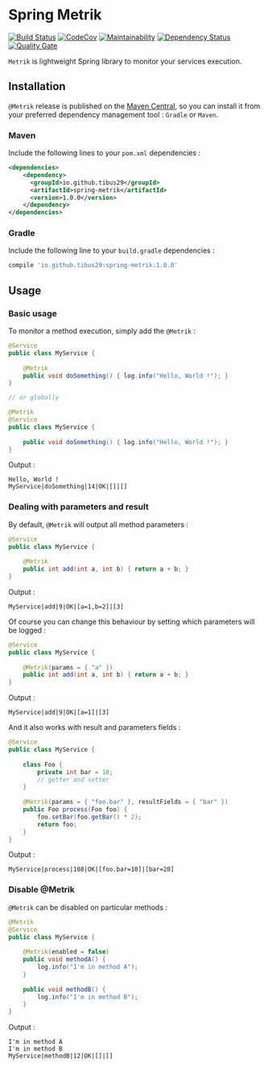 # Spring Metrik
[![Build Status](https://travis-ci.org/tibus29/spring-metrik.svg?branch=master)](https://travis-ci.org/tibus29/spring-metrik)
[![CodeCov](https://codecov.io/gh/tibus29/spring-metrik/branch/master/graph/badge.svg)](https://codecov.io/gh/tibus29/spring-metrik)
[![Maintainability](https://api.codeclimate.com/v1/badges/b734eaa102d962ee179c/maintainability)](https://codeclimate.com/github/tibus29/spring-metrik/maintainability)
[![Dependency Status](https://www.versioneye.com/user/projects/5a91a8d20fb24f05aebb6f8d/badge.svg?style=flat-square)](https://www.versioneye.com/user/projects/5a91a8d20fb24f05aebb6f8d)
[![Quality Gate](https://sonarcloud.io/api/badges/gate?key=io.github.tibus29:spring-metrik)](https://sonarcloud.io/dashboard/index/io.github.tibus29:spring-metrik)

`Metrik` is lightweight Spring library to monitor your services execution. 

## Installation
`@Metrik` release is published on the [Maven Central](http://search.maven.org/#search%7Cga%7C1%7Cg%3Aio.github.tibus29%20a%3Aspring-metrik), 
so you can install it from your preferred dependency management tool : `Gradle` or `Maven`.

### Maven
Include the following lines to your `pom.xml` dependencies : 
```xml
<dependencies>
    <dependency>
      <groupId>io.github.tibus29</groupId>
      <artifactId>spring-metrik</artifactId>
      <version>1.0.0</version>
    </dependency>
</dependencies>
```

### Gradle
Include the following line to your `build.gradle` dependencies : 
```groovy
compile 'io.github.tibus29:spring-metrik:1.0.0'
```

## Usage
### Basic usage
To monitor a method execution, simply add the `@Metrik` : 
```java
@Service
public class MyService {
    
    @Metrik
    public void doSomething() { log.info("Hello, World !"); }
}

// or globally 

@Metrik
@Service
public class MyService {
    
    public void doSomething() { log.info("Hello, World !"); }
}
```
Output : 
```text
Hello, World !
MyService|doSomething|14|OK|[]|[]
```
### Dealing with parameters and result
By default, `@Metrik` will output all method parameters : 
```java
@Service
public class MyService {
    
    @Metrik
    public int add(int a, int b) { return a + b; }
}
```
Output : 
```text
MyService|add|9|OK|[a=1,b=2]|[3]
```
Of course you can change this behaviour by setting which parameters will be logged : 
```java
@Service
public class MyService {
    
    @Metrik(params = { "a" })
    public int add(int a, int b) { return a + b; }
}
```
Output : 
```text
MyService|add|9|OK|[a=1]|[3]
```
And it also works with result and parameters fields : 
```java
@Service
public class MyService {
    
    class Foo {
        private int bar = 10;
        // getter and setter
    }
    
    @Metrik(params = { "foo.bar" }, resultFields = { "bar" })
    public Foo process(Foo foo) { 
        foo.setBar(foo.getBar() * 2);
        return foo;
    }
}
```
Output :
```text
MyService|process|108|OK|[foo.bar=10]|[bar=20]
```
### Disable @Metrik
`@Metrik` can be disabled on particular methods : 
```java
@Metrik
@Service
public class MyService {
    
    @Metrik(enabled = false)
    public void methodA() {
        log.info("I'm in method A");
    }
    
    public void methodB() {
        log.info("I'm in method B");
    }
}
```
Output :
```text
I'm in method A
I'm in method B
MyService|methodB|12|OK|[]|[]
```